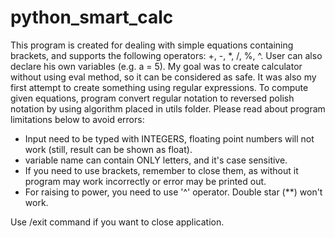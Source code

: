 # python_smart_calc
This program is created for dealing with simple equations containing brackets, and supports the following operators:
+, -, *, /, %, ^. User can also declare his own variables (e.g. a = 5). My goal was to create calculator without using
eval method, so it can be considered as safe. It was also my first attempt to create something using regular expressions.
To compute given equations, program convert regular notation to reversed polish notation by using algorithm placed in 
utils folder.
Please read about program limitations below to avoid errors:

- Input need to be typed with INTEGERS, floating point numbers will not work (still, result can be shown as float).
- variable name can contain ONLY letters, and it's case sensitive.
- If you need to use brackets, remember to close them, as without it program may work incorrectly or error may be printed out.
- For raising to power, you need to use '^' operator. Double star (**) won't work.

Use /exit command if you want to close application.
